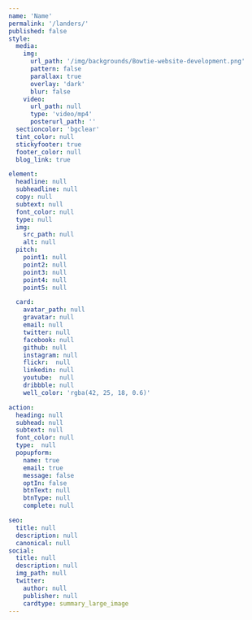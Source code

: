 ```yaml
---
name: 'Name'
permalink: '/landers/'
published: false
style:
  media:
    img:
      url_path: '/img/backgrounds/Bowtie-website-development.png'
      pattern: false
      parallax: true
      overlay: 'dark'
      blur: false
    video:
      url_path: null
      type: 'video/mp4'  
      posterurl_path: ''
  sectioncolor: 'bgclear'
  tint_color: null
  stickyfooter: true
  footer_color: null
  blog_link: true

element:
  headline: null
  subheadline: null
  copy: null
  subtext: null
  font_color: null  
  type: null
  img:
    src_path: null
    alt: null
  pitch:
    point1: null
    point2: null
    point3: null
    point4: null
    point5: null

  card:
    avatar_path: null
    gravatar: null
    email: null
    twitter: null
    facebook: null
    github: null
    instagram: null
    flickr:  null
    linkedin: null
    youtube:  null
    dribbble: null
    well_color: 'rgba(42, 25, 18, 0.6)'

action:
  heading: null
  subhead: null
  subtext: null
  font_color: null  
  type:  null
  popupform:
    name: true
    email: true
    message: false
    optIn: false
    btnText: null
    btnType: null
    complete: null

seo:
  title: null
  description: null
  canonical: null
social:
  title: null
  description: null
  img_path: null
  twitter:
    author: null
    publisher: null
    cardtype: summary_large_image
---
```

